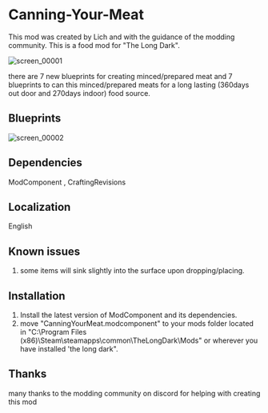 # Canning-Your-Meat
This mod was created by Lich and with the guidance of the modding community. This is a food mod for "The Long Dark".

![screen_00001](https://github.com/user-attachments/assets/f4e2586a-c6ce-4693-963a-438bcace1db1)

there are 7 new blueprints for creating minced/prepared meat and 7 blueprints to can this minced/prepared meats for a long lasting (360days out door and 270days indoor) food source.

## Blueprints
![screen_00002](https://github.com/user-attachments/assets/dad1739a-5cde-49b5-a0fc-01d0795fc86c)

## Dependencies
ModComponent , CraftingRevisions
## Localization
English
## Known issues
1. some items will sink slightly into the surface upon dropping/placing.
## Installation
1. Install the latest version of ModComponent and its dependencies.
2. move "CanningYourMeat.modcomponent" to your mods folder located in "C:\Program Files (x86)\Steam\steamapps\common\TheLongDark\Mods" or wherever you have installed 'the long dark".
## Thanks
many thanks to the modding community on discord for helping with creating this mod
